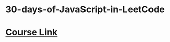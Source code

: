 # 30-days-of-JavaScript-in-LeetCode

# [Course Link](https://leetcode.com/studyplan/30-days-of-javascript/)

